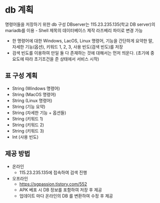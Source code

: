 # db 계획
명령어들을 저장하기 위한 db 구성
DBserver는 115.23.235.135(학교 DB server)의 mariadb를 이용 - Shell 제목의 데이터베이스 제작
라즈베리 파이로 변경 가능
- 한 명령어에 대한 Windows, LacOS, Linux 명령어, 기능을 간단하게 요약한 말, 자세한 기능(옵션), 키워드 1, 2, 3, 사용 빈도(검색 빈도)를 저장
- 검색 빈도를 이용하여 만일 둘 다 존재하는 것에 대해서는 먼저 띄운다. (초기에 중요도에 따라 초기조건을 준 상태에서 서비스 시작)

## 표 구성 계획
- String (Windows 명령어) 
- String (MacOS 명령어)
- String (Linux 명령어)
- String (기능 요약)
- String (자세한 기능 + 옵션들) 
- String (키워드 1)
- String (키워드 2)
- String (키워드 3)
- Int (사용 빈도)
## 제공 방법
- 온라인
    - 115.23.235.135에 접속하여 검색 진행
- 오프라인
    - <https://sgpassion.tistory.com/552>
    - APK 베포 시 DB 정보를 포함하여 저장 후 제공
    - 업데이트 마다 온라인의 DB 를 변환하여 수정 후 제공
